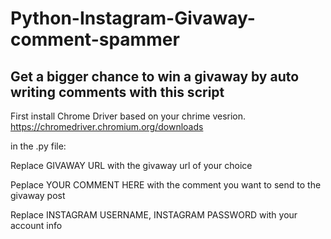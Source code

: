 # Python-Instagram-Givaway-comment-spammer
## Get a bigger chance to win a givaway by auto writing comments with this script ##


First install Chrome Driver based on your chrime vesrion. https://chromedriver.chromium.org/downloads

in the .py file:

Replace GIVAWAY URL with the givaway url of your choice
  
Peplace YOUR COMMENT HERE with the comment you want to send to the givaway post
  
Replace INSTAGRAM USERNAME, INSTAGRAM PASSWORD with your account info
